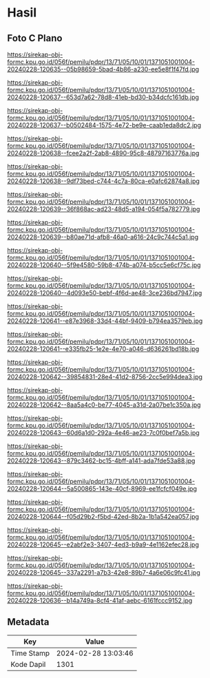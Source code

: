 # Hasil

## Foto C Plano

https://sirekap-obj-formc.kpu.go.id/056f/pemilu/pdpr/13/71/05/10/01/1371051001004-20240228-120635--05b98659-5bad-4b86-a230-ee5e8f1f47fd.jpg

https://sirekap-obj-formc.kpu.go.id/056f/pemilu/pdpr/13/71/05/10/01/1371051001004-20240228-120637--653d7a62-78d8-41eb-bd30-b34dcfc161db.jpg

https://sirekap-obj-formc.kpu.go.id/056f/pemilu/pdpr/13/71/05/10/01/1371051001004-20240228-120637--b0502484-1575-4e72-be9e-caab1eda8dc2.jpg

https://sirekap-obj-formc.kpu.go.id/056f/pemilu/pdpr/13/71/05/10/01/1371051001004-20240228-120638--fcee2a2f-2ab8-4890-95c8-48797163776a.jpg

https://sirekap-obj-formc.kpu.go.id/056f/pemilu/pdpr/13/71/05/10/01/1371051001004-20240228-120638--9df73bed-c744-4c7a-80ca-e0afc62874a8.jpg

https://sirekap-obj-formc.kpu.go.id/056f/pemilu/pdpr/13/71/05/10/01/1371051001004-20240228-120639--36f868ac-ad23-48d5-a194-054f5a782779.jpg

https://sirekap-obj-formc.kpu.go.id/056f/pemilu/pdpr/13/71/05/10/01/1371051001004-20240228-120639--b80ae71d-afb8-46a0-a616-24c9c744c5a1.jpg

https://sirekap-obj-formc.kpu.go.id/056f/pemilu/pdpr/13/71/05/10/01/1371051001004-20240228-120640--5f9e4580-59b8-474b-a074-b5cc5e6cf75c.jpg

https://sirekap-obj-formc.kpu.go.id/056f/pemilu/pdpr/13/71/05/10/01/1371051001004-20240228-120640--4d093e50-bebf-4f6d-ae48-3ce236bd7947.jpg

https://sirekap-obj-formc.kpu.go.id/056f/pemilu/pdpr/13/71/05/10/01/1371051001004-20240228-120641--e87e3968-33d4-44bf-9409-b794ea3579eb.jpg

https://sirekap-obj-formc.kpu.go.id/056f/pemilu/pdpr/13/71/05/10/01/1371051001004-20240228-120641--e335fb25-1e2e-4e70-a046-d636261bd18b.jpg

https://sirekap-obj-formc.kpu.go.id/056f/pemilu/pdpr/13/71/05/10/01/1371051001004-20240228-120642--39854831-28e4-41d2-8756-2cc5e994dea3.jpg

https://sirekap-obj-formc.kpu.go.id/056f/pemilu/pdpr/13/71/05/10/01/1371051001004-20240228-120642--8aa5a4c0-be77-4045-a31d-2a07be1c350a.jpg

https://sirekap-obj-formc.kpu.go.id/056f/pemilu/pdpr/13/71/05/10/01/1371051001004-20240228-120643--60d6a1d0-292a-4e46-ae23-7c0f0bef7a5b.jpg

https://sirekap-obj-formc.kpu.go.id/056f/pemilu/pdpr/13/71/05/10/01/1371051001004-20240228-120643--879c3462-bc15-4bff-a141-ada7fde53a88.jpg

https://sirekap-obj-formc.kpu.go.id/056f/pemilu/pdpr/13/71/05/10/01/1371051001004-20240228-120644--5a500865-143e-40cf-8969-ee1fcfcf049e.jpg

https://sirekap-obj-formc.kpu.go.id/056f/pemilu/pdpr/13/71/05/10/01/1371051001004-20240228-120644--f05d29b2-f5bd-42ed-8b2a-1b1a542ea057.jpg

https://sirekap-obj-formc.kpu.go.id/056f/pemilu/pdpr/13/71/05/10/01/1371051001004-20240228-120645--e2abf2e3-3407-4ed3-b9a9-4e1162efec28.jpg

https://sirekap-obj-formc.kpu.go.id/056f/pemilu/pdpr/13/71/05/10/01/1371051001004-20240228-120645--337a2291-a7b3-42e8-89b7-4a6e06c9fc41.jpg

https://sirekap-obj-formc.kpu.go.id/056f/pemilu/pdpr/13/71/05/10/01/1371051001004-20240228-120636--b14a749a-8cf4-41af-aebc-6161fccc9152.jpg


## Metadata

| Key        | Value               |
| ---------- | ------------------- |
| Time Stamp | 2024-02-28 13:03:46 |
| Kode Dapil | 1301                |



